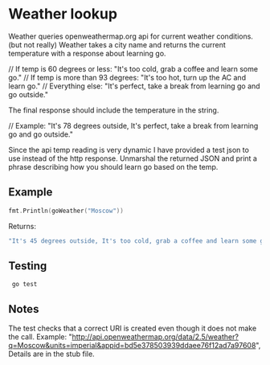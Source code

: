 Weather lookup
======

Weather queries openweathermap.org api for current weather conditions. (but not really)
Weather takes a city name and returns the current temperature with a response about learning go.

// If temp is 60 degrees or less: "It's too cold, grab a coffee and learn some go."
// If temp is more than 93 degrees: "It's too hot, turn up the AC and learn go."
// Everything else: "It's perfect, take a break from learning go and go outside."

The final response should include the temperature in the string.

// Example: "It's 78 degrees outside, It's perfect, take a break from learning go and go outside."

Since the api temp reading is very dynamic I have provided a test json to use instead of the http response.
Unmarshal the returned JSON and print a phrase describing how you should learn go based on the temp. 


## Example
```go
fmt.Println(goWeather("Moscow"))
```
Returns:
```go
"It's 45 degrees outside, It's too cold, grab a coffee and learn some go."
```

## Testing
```
 go test
```

## Notes
The test checks that a correct URI is created even though it does not make the call.
Example: "http://api.openweathermap.org/data/2.5/weather?q=Moscow&units=imperial&appid=bd5e378503939ddaee76f12ad7a97608",
Details are in the stub file.